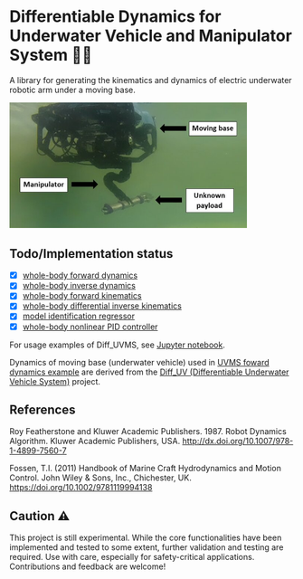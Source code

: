 # Differentiable Dynamics for Underwater Vehicle and Manipulator System 🦾🌊
A library for generating the kinematics and dynamics of electric underwater robotic arm under a moving base.
<!-- ![alt text]() -->
<img src="./resources/uvman.jpg" width="420"/>

## Todo/Implementation status
- [x] [whole-body forward dynamics](https://github.com/edxmorgan/diff_uvms/blob/main/usage/example/uvms_forward_dynamics.ipynb)
- [x] [whole-body inverse dynamics](https://github.com/edxmorgan/diff_uvms/blob/main/usage/example/uvms_inverse_dynamics.ipynb)
- [x] [whole-body forward kinematics](https://github.com/edxmorgan/diff_uvms/blob/main/usage/example/uvms_forward_kinematics.ipynb)
- [x] [whole-body differential inverse kinematics](https://github.com/edxmorgan/diff_uvms/blob/main/usage/example/redundancy_nullspace_projection_diK.ipynb)
- [x] [model identification regressor](https://github.com/edxmorgan/diff_uvms/blob/main/usage/example/uvms_for_identification.ipynb)
- [x] [whole-body nonlinear PID controller](https://github.com/edxmorgan/diff_uvms/blob/main/usage/example/uvms_pid.ipynb)

For usage examples of Diff_UVMS, see [Jupyter notebook](https://github.com/edxmorgan/Diff_UVMS/tree/main/usage/example).

Dynamics of moving base (underwater vehicle) used in [UVMS foward dynamics example](https://github.com/edxmorgan/diff_uvms/blob/main/usage/example/uvms_forward_dynamics.ipynb) are derived from the [Diff_UV (Differentiable Underwater Vehicle System)](https://github.com/edxmorgan/Diff_UV) project.


## References
Roy Featherstone and Kluwer Academic Publishers. 1987. Robot Dynamics Algorithm. Kluwer Academic Publishers, USA. http://dx.doi.org/10.1007/978-1-4899-7560-7

Fossen, T.I. (2011) Handbook of Marine Craft Hydrodynamics and Motion Control. John Wiley & Sons, Inc., Chichester, UK. https://doi.org/10.1002/9781119994138

## Caution ⚠️  
This project is still experimental. While the core functionalities have been implemented and tested to some extent, further validation and testing are required. Use with care, especially for safety-critical applications. Contributions and feedback are welcome!  
